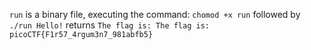 `run` is a binary file, executing the command: `chomod +x run` followed by `./run Hello!` returns `The flag is: The flag is: picoCTF{F1r57_4rgum3n7_981abfb5}`